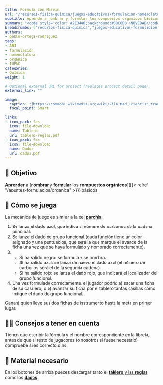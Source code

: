 ```yaml
---
title: Formula con Marvin
url: "/recursos-fisica-quimica/juegos-educativos/formulacion-nomenclatura-quimica/organica/formula-con-marvin"
subtitle: Aprende a nombrar y formular los compuestos orgánicos básicos
summary: "<code style='color: #2E3440;background:#88C0D0'>NOVEDAD</code> <br> Aprende a nombrar y formular los compuestos orgánicos básicos."
breadcrumbs: ["recursos-fisica-quimica","juegos-educativos-formulacion-nomenclatura-quimica-organica"]
authors:
- pablo-ortega-rodriguez
tags:
- ABJ
- formulación
- nomenclatura
- orgánica
- IUPAC
categories:
- Química
weight: 1

# Optional external URL for project (replaces project detail page).
external_link: ""

image:
  caption: "[https://commons.wikimedia.org/wiki/File:Mad_scientist_transparent_background.svg](https://commons.wikimedia.org/wiki/File:Mad_scientist_transparent_background.svg)"
  focal_point: Smart

links:
- icon_pack: fas
  icon: file-download
  name: Tablero
  url: tablero-reglas.pdf
- icon_pack: fas
  icon: file-download
  name: Dados
  url: dados.pdf
---
```


## 🎯 Objetivo

 **Aprender** a [**nombrar** y **formular** los **compuestos orgánicos**]({{< relref "/apuntes-formulacion/organica" >}}) básicos.

## 🎲 Cómo se juega

La mecánica de juego es similar a la del [**parchís**](https://es.wikipedia.org/wiki/Parch%C3%ADs).

1. Se lanza el dado azul, que indica el número de carbonos de la cadena principal.
2. Se lanza el dado de grupo funcional (cada función tiene un color asignado y una puntuación, que será la que marque el avance de la ficha una vez que se haya formulado y nombrado correctamente).
3. - Si ha salido negro: se formula y se nombra.
   - Si ha salido azul: se lanza de nuevo el dado azul (el número de carbonos será el de la segunda cadena).
   - Si ha salido rojo: se lanza el dado rojo, que indicará el localizador del grupo funcional.
4. Una vez formulado correctamente, el jugador podrá: a) sacar una ficha de su casillero, o b) avanzar su ficha por el tablero tantas casillas como indique el dado de grupo funcional.
   
Ganará quien lleve sus dos fichas de instrumento hasta la meta en primer lugar.

## 🧑‍🏫 Consejos a tener en cuenta

Tienen que escribir la fórmula y el nombre correspondiente en la libreta, antes de que el resto de jugadores (o nosotros si fuese necesario) compruebe si es correcto o no.

## 📩 Material necesario

En los botones de arriba puedes descargar tanto el [**tablero** y las **reglas**](tablero-reglas.pdf) como los [**dados**](dados.pdf).